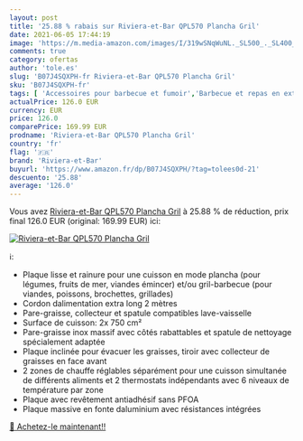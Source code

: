 ```yaml
---
layout: post
title: '25.88 % rabais sur Riviera-et-Bar QPL570 Plancha Gril'
date: 2021-06-05 17:44:19
image: 'https://m.media-amazon.com/images/I/319wSNqWuNL._SL500_._SL400_.jpg'
comments: true
category: ofertas
author: 'tole.es'
slug: 'B07J4SQXPH-fr Riviera-et-Bar QPL570 Plancha Gril'
sku: 'B07J4SQXPH-fr'
tags: [ 'Accessoires pour barbecue et fumoir','Barbecue et repas en extérieur','Jardin','Matériel de cuisson au barbecue','Planchas pour barbecue','riviera-et-bar', ]
actualPrice: 126.0 EUR
currency: EUR
price: 126.0
comparePrice: 169.99 EUR
prodname: 'Riviera-et-Bar QPL570 Plancha Gril'
country: 'fr'
flag: '🇫🇷'
brand: 'Riviera-et-Bar'
buyurl: 'https://www.amazon.fr/dp/B07J4SQXPH/?tag=tolees0d-21'
descuento: '25.88'
average: '126.0'
---
```


Vous avez [Riviera-et-Bar QPL570 Plancha Gril](https://www.amazon.fr/dp/B07J4SQXPH/?tag=tolees0d-21)  à  25.88 % de réduction, prix final  126.0 EUR (original: 169.99 EUR) ici:

[![Riviera-et-Bar QPL570 Plancha Gril](https://m.media-amazon.com/images/I/319wSNqWuNL._SL500_._SL400_.jpg)](https://www.amazon.fr/dp/B07J4SQXPH/?tag=tolees0d-21)

ℹ️:

- Plaque lisse et rainure pour une cuisson en mode plancha (pour légumes, fruits de mer, viandes émincer) et/ou gril-barbecue (pour viandes, poissons, brochettes, grillades)
- Cordon dalimentation extra long 2 mètres
- Pare-graisse, collecteur et spatule compatibles lave-vaisselle
- Surface de cuisson: 2x 750 cm²
- Pare-graisse inox massif avec côtés rabattables et spatule de nettoyage spécialement adaptée
- Plaque inclinée pour évacuer les graisses, tiroir avec collecteur de graisses en face avant
- 2 zones de chauffe réglables séparément pour une cuisson simultanée de différents aliments et 2 thermostats indépendants avec 6 niveaux de température par zone
- Plaque avec revêtement antiadhésif sans PFOA
- Plaque massive en fonte daluminium avec résistances intégrées

[🛒 Achetez-le maintenant!!](https://www.amazon.fr/dp/B07J4SQXPH/?tag=tolees0d-21)

